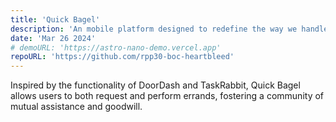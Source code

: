 ```yaml
---
title: 'Quick Bagel'
description: 'An mobile platform designed to redefine the way we handle everyday errands.'
date: 'Mar 26 2024'
# demoURL: 'https://astro-nano-demo.vercel.app'
repoURL: 'https://github.com/rpp30-boc-heartbleed'
---
```


Inspired by the functionality of DoorDash and TaskRabbit, Quick Bagel allows users to both request and perform errands, fostering a community of mutual assistance and goodwill.
